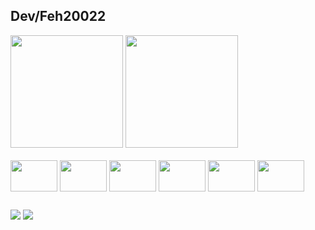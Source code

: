 ## Dev/Feh20022

<div>
  <img height = "180em" src = https://github-readme-stats.vercel.app/api?username=feh20022&show_icons=true&theme=merko>
  <img height = "180em" src = https://github-readme-stats.vercel.app/api/top-langs/?username=anuraghazra&layout=compact&theme=merko>
</div>

<div style = "display: inline_block"><br>
  <img align = "center"  height = "50" width = "75" src="https://cdn.jsdelivr.net/gh/devicons/devicon@latest/icons/python/python-original.svg"/>
  <img align = "center"  height = "50" width = "75" src="https://cdn.jsdelivr.net/gh/devicons/devicon@latest/icons/java/java-original.svg"/>
  <img align = "center"  height = "50" width = "75" src="https://cdn.jsdelivr.net/gh/devicons/devicon@latest/icons/mysql/mysql-original-wordmark.svg"/>
  <img align = "center"  height = "50" width = "75" src="https://cdn.jsdelivr.net/gh/devicons/devicon@latest/icons/nodejs/nodejs-original-wordmark.svg"/>
  <img align = "center"  height = "50" width = "75" src="https://cdn.jsdelivr.net/gh/devicons/devicon@latest/icons/flask/flask-original.svg"/>
  <img align = "center"  height = "50" width = "75" src="https://cdn.jsdelivr.net/gh/devicons/devicon@latest/icons/git/git-original-wordmark.svg"/>
</div>

##

<div> 
  <a href = "mailto:fernando0ferrari0dutra@gmail.com"><img src="https://img.shields.io/badge/-Gmail-%23333?style=for-the-badge&logo=gmail&logoColor=white" target="_blank"></a>
  <a href="https://www.linkedin.com/in/fernandoferraridutra/" target="_blank"><img src="https://img.shields.io/badge/-LinkedIn-%230077B5?style=for-the-badge&logo=linkedin&logoColor=white" target="_blank"></a> 
</div>
